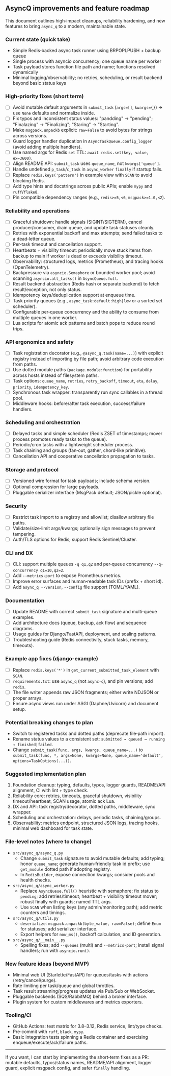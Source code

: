 ## AsyncQ improvements and feature roadmap

This document outlines high‑impact cleanups, reliability hardening, and new features to bring `async_q` to a modern, maintainable state.

### Current state (quick take)
- Simple Redis‑backed async task runner using BRPOPLPUSH + backup queue
- Single process with asyncio concurrency; one queue name per worker
- Task payload stores function file path and name; functions resolved dynamically
- Minimal logging/observability; no retries, scheduling, or result backend beyond basic status keys

### High‑priority fixes (short term)
- [ ] Avoid mutable default arguments in `submit_task` (`args=[]`, `kwargs={}`) → use `None` defaults and normalize inside.
- [ ] Fix typos and inconsistent status values: "pandding" → "pending"; "Finalazing" → "Finalizing"; "Staring" → "Starting".
- [ ] Make `msgpack.unpackb` explicit: `raw=False` to avoid bytes for strings across versions.
- [ ] Guard logger handler duplication in `AsyncTaskQueue.config_logger` (avoid adding multiple handlers).
- [ ] Use named args for Redis `set` TTL: `await redis.set(key, value, ex=3600)`.
- [ ] Align README API: `submit_task` uses `queue_name`, not `kwargs['queue']`.
- [ ] Handle undefined `p_task`/`c_task` in `async_worker` `finally` if startup fails.
- [ ] Replace `redis.keys('pattern')` in example view with `SCAN` to avoid blocking Redis.
- [ ] Add type hints and docstrings across public APIs; enable `mypy` and `ruff`/`flake8`.
- [ ] Pin compatible dependency ranges (e.g., `redis>=5,<6`, `msgpack>=1.0,<2`).

### Reliability and operations
- [ ] Graceful shutdown: handle signals (SIGINT/SIGTERM), cancel producer/consumer, drain queue, and update task statuses cleanly.
- [ ] Retries with exponential backoff and max attempts; send failed tasks to a dead‑letter queue.
- [ ] Per‑task timeout and cancellation support.
- [ ] Heartbeats + visibility timeout: periodically move stuck items from backup to main if worker is dead or exceeds visibility timeout.
- [ ] Observability: structured logs, metrics (Prometheus), and tracing hooks (OpenTelemetry).
- [ ] Backpressure via `asyncio.Semaphore` or bounded worker pool; avoid scanning `asyncio.all_tasks()` in `AsyncQueue.full`.
- [ ] Result backend abstraction (Redis hash or separate backend) to fetch result/exception, not only status.
- [ ] Idempotency keys/deduplication support at enqueue time.
- [ ] Task priority queues (e.g., `async_task:default:high|low` or a sorted set scheduler).
- [ ] Configurable per‑queue concurrency and the ability to consume from multiple queues in one worker.
- [ ] Lua scripts for atomic ack patterns and batch pops to reduce round trips.

### API ergonomics and safety
- [ ] Task registration decorator (e.g., `@async_q.task(name=...)`) with explicit registry instead of importing by file path; avoid arbitrary code execution from paths.
- [ ] Use dotted module paths (`package.module:function`) for portability across hosts instead of filesystem paths.
- [ ] Task options: `queue_name`, `retries`, `retry_backoff`, `timeout`, `eta`, `delay`, `priority`, `idempotency_key`.
- [ ] Synchronous task wrapper: transparently run sync callables in a thread pool.
- [ ] Middleware hooks: before/after task execution, success/failure handlers.

### Scheduling and orchestration
- [ ] Delayed tasks and simple scheduler (Redis ZSET of timestamps; mover process promotes ready tasks to the queue).
- [ ] Periodic/cron tasks with a lightweight scheduler process.
- [ ] Task chaining and groups (fan‑out, gather, chord‑like primitive).
- [ ] Cancellation API and cooperative cancellation propagation to tasks.

### Storage and protocol
- [ ] Versioned wire format for task payloads; include schema version.
- [ ] Optional compression for large payloads.
- [ ] Pluggable serializer interface (MsgPack default; JSON/pickle optional).

### Security
- [ ] Restrict task import to a registry and allowlist; disallow arbitrary file paths.
- [ ] Validate/size‑limit args/kwargs; optionally sign messages to prevent tampering.
- [ ] Auth/TLS options for Redis; support Redis Sentinel/Cluster.

### CLI and DX
- [ ] CLI: support multiple queues `-q q1,q2` and per‑queue concurrency `--q-concurrency q1=10,q2=2`.
- [ ] Add `--metrics-port` to expose Prometheus metrics.
- [ ] Improve error surfaces and human‑readable task IDs (prefix + short id).
- [ ] Add `async_q --version`, `--config` file support (TOML/YAML).

### Documentation
- [ ] Update README with correct `submit_task` signature and multi‑queue examples.
- [ ] Add architecture docs (queue, backup, ack flow) and sequence diagrams.
- [ ] Usage guides for Django/FastAPI, deployment, and scaling patterns.
- [ ] Troubleshooting guide (Redis connectivity, stuck tasks, memory, timeouts).

### Example app fixes (django-example)
- [ ] Replace `redis.keys('*')` in `get_current_submitted_task_element` with `SCAN`.
- [ ] `requirements.txt`: use `async_q` (not `async-q`), and pin versions; add `redis`.
- [ ] The file writer appends raw JSON fragments; either write NDJSON or proper arrays.
- [ ] Ensure async views run under ASGI (Daphne/Uvicorn) and document setup.

### Potential breaking changes to plan
- Switch to registered tasks and dotted paths (deprecate file‑path import).
- Rename status values to a consistent set: `submitted → queued → running → finished|failed`.
- Change `submit_task(func, args, kwargs, queue_name=...)` to `submit_task(func, *, args=None, kwargs=None, queue_name='default', options=TaskOptions(...))`.

### Suggested implementation plan
1) Foundation cleanup: typing, defaults, typos, logger guards, README/API alignment, CI with lint + type check.
2) Reliability core: retries, timeouts, graceful shutdown, visibility timeout/heartbeat, SCAN usage, atomic ack Lua.
3) DX and API: task registry/decorator, dotted paths, middleware, sync wrapper.
4) Scheduling and orchestration: delays, periodic tasks, chaining/groups.
5) Observability: metrics endpoint, structured JSON logs, tracing hooks, minimal web dashboard for task state.

### File‑level notes (where to change)
- `src/async_q/async_q.py`
  - Change `submit_task` signature to avoid mutable defaults; add typing; honor `queue_name`; generate human‑friendly task id prefix; use `get_module` dotted path if adopting registry.
  - In `RedisBuilder`, expose connection kwargs; consider pools and health checks.
- `src/async_q/async_worker.py`
  - Replace `AsyncQueue.full()` heuristic with semaphore; fix status to `pending`; add retries/timeout; heartbeat + visibility timeout mover; robust finally with guards; named TTL args.
  - Use `SCAN` when listing keys (any admin/monitoring path); add metric counters and timings.
- `src/async_q/utils.py`
  - `deserialize`: `msgpack.unpackb(byte_value, raw=False)`; define `Enum` for statuses; add serializer interface.
  - Export helpers for `now_ms()`, backoff calculation, and ID generation.
- `src/async_q/__main__.py`
  - Spelling fixes; add `--queues` (multi) and `--metrics-port`; install signal handlers; run with `asyncio.run()`.

### New feature ideas (beyond MVP)
- Minimal web UI (Starlette/FastAPI) for queues/tasks with actions (retry/cancel/purge).
- Rate limiting per task/queue and global throttles.
- Task result streaming/progress updates via Pub/Sub or WebSocket.
- Pluggable backends (SQS/RabbitMQ) behind a broker interface.
- Plugin system for custom middlewares and metrics exporters.

### Tooling/CI
- GitHub Actions: test matrix for 3.8–3.12, Redis service, lint/type checks.
- Pre‑commit with `ruff`, `black`, `mypy`.
- Basic integration tests spinning a Redis container and exercising enqueue/execute/ack/failure paths.

---
If you want, I can start by implementing the short‑term fixes as a PR: mutable defaults, typos/status names, README/API alignment, logger guard, explicit msgpack config, and safer `finally` handling.


